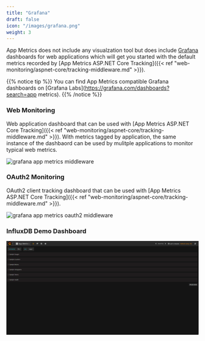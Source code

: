 ```yaml
---
title: "Grafana"
draft: false
icon: "/images/grafana.png"
weight: 3
---
```


App Metrics does not include any visualzation tool but does include [Grafana](http://grafana.org/) dashboards for web applications which will get you started with the default metrics recorded by [App Metrics ASP.NET Core Tracking]({{< ref "web-monitoring/aspnet-core/tracking-middleware.md" >}}).

{{% notice tip %}}
You can find App Metrics compatible Grafana dashboards on [Grafana Labs](https://grafana.com/dashboards?search=app metrics).
{{% /notice %}}

### Web Monitoring

<i class="fa fa-hand-o-right"></i> Web application dashboard that can be used with [App Metrics ASP.NET Core Tracking]({{< ref "web-monitoring/aspnet-core/tracking-middleware.md" >}}). With metrics tagged by application, the same instance of the dashbaord can be used by mulitple applications to monitor typical web metrics.

<img alt="grafana app metrics middleware" src="https://raw.githubusercontent.com/AppMetrics/Docs.V2.Hugo/main/static/images/generic_grafana_dashboard_demo.gif" />

### OAuth2 Monitoring

<i class="fa fa-hand-o-right"></i> OAuth2 client tracking dashboard that can be used with [App Metrics ASP.NET Core Tracking]({{< ref "web-monitoring/aspnet-core/tracking-middleware.md" >}}).

<img alt="grafana app metrics oauth2 middleware" src="https://raw.githubusercontent.com/AppMetrics/Docs.V2.Hugo/main/static/images/generic_grafana_oauth2_dashboard_demo.gif"/>

### InfluxDB Demo Dashboard

<img alt="grafana demo" src="https://raw.githubusercontent.com/alhardy/app-metrics-docs/master/images/grafana_console.gif" />
